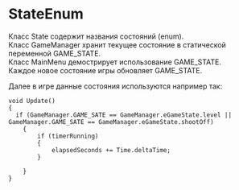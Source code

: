 # StateEnum
Класс State содержит названия состояний (enum).<br />
Класс GameManager хранит текущее состояние в статической переменной GAME_STATE.<br />
Класс MainMenu демострирует использование GAME_STATE.<br />
Каждое новое состояние игры обновляет GAME_STATE. <br />

Далее в игре данные состояния используются например так:

```
void Update()
{
  if (GameManager.GAME_SATE == GameManager.eGameState.level || GameManager.GAME_SATE == GameManager.eGameState.shootOff)
    {
        if (timerRunning)
        {
            elapsedSeconds += Time.deltaTime;
        }

    }
}
```
